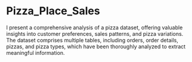 # Pizza_Place_Sales
 I present a comprehensive analysis of a pizza dataset, offering valuable insights into customer preferences, sales patterns, and pizza variations. The dataset comprises multiple tables, including orders, order details, pizzas, and pizza types, which have been thoroughly analyzed to extract meaningful information.
